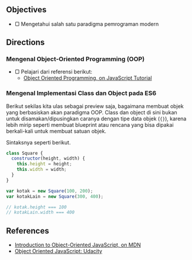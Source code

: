 #

## Objectives

- ▢ Mengetahui salah satu paradigma pemrograman modern

## Directions

### Mengenal Object-Oriented Programming (OOP)

- ▢ Pelajari dari referensi berikut:
  - [Object Oriented Programming, on JavaScript Tutorial](http://javascript.info/tutorial/object-oriented-programming)

### Mengenal Implementasi Class dan Object pada ES6

Berikut sekilas kita ulas sebagai preview saja, bagaimana membuat objek yang berbasiskan akan paradigma OOP. Class dan object di sini bukan untuk disamakan/dipusingkan caranya dengan tipe data objek (`{}`), karena lebih mirip seperti membuat blueprint atau rencana yang bisa dipakai berkali-kali untuk membuat satuan objek.

Sintaksnya seperti berikut.

```javascript
class Square {
  constructor(height, width) {
    this.height = height;
    this.width = width;
  }
}

var kotak = new Square(100, 200);
var kotakLain = new Square(300, 400);

// kotak.height === 100
// kotakLain.width === 400
```

## References

- [Introduction to Object-Oriented JavaScript, on MDN](https://developer.mozilla.org/en-US/docs/Web/JavaScript/Introduction_to_Object-Oriented_JavaScript)
- [Object Oriented JavaScript: Udacity](https://www.udacity.com/course/object-oriented-javascript--ud015)
